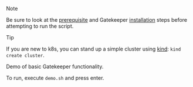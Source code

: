 > [!NOTE]
> Be sure to look at the [prerequisite](https://open-policy-agent.github.io/gatekeeper/website/docs/install#prerequisites) and Gatekeeper [installation](https://open-policy-agent.github.io/gatekeeper/website/docs/install#installation) steps before attempting to run the script.

> [!TIP]
> If you are new to k8s, you can stand up a simple cluster using [kind](https://kind.sigs.k8s.io/docs/user/quick-start/): `kind create cluster`.

Demo of basic Gatekeeper functionality.

To run, execute `demo.sh` and press enter.

